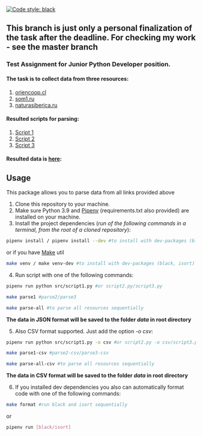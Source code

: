 [![Code style: black](https://img.shields.io/badge/code%20style-black-000000.svg)](https://github.com/psf/black)

## This branch is just only a personal finalization of the task after the deadline. For checking my work - see the master branch

### Test Assignment for Junior Python Developer position.

#### The task is to collect data from three resources: 
1. [oriencoop.cl](https://oriencoop.cl/sucursales.htm) 
2. [som1.ru](https://som1.ru/shops/)
3. [naturasiberica.ru](https://naturasiberica.ru/our-shops/)
#### Resulted scripts for parsing:
1. [Script 1](https://github.com/swankyalex/Parsing_Test_Assignment/blob/master/src/script1.py)
2. [Script 2](https://github.com/swankyalex/Parsing_Test_Assignment/blob/master/src/script2.py)
3. [Script 3](https://github.com/swankyalex/Parsing_Test_Assignment/blob/master/src/script3.py)

#### Resulted data is [here](https://github.com/swankyalex/Parsing_Test_Assignment/tree/master/collected%20data):
## Usage
This package allows you to parse data from all links provided above
1. Clone this repository to your machine.
2. Make sure Python 3.9 and [Pipenv](https://pipenv.pypa.io/en/latest/) (requirements.txt also provided) are installed on your machine.
3. Install the project dependencies (*run of the following commands in a terminal, from the root of a cloned repository*):
```sh
pipenv install / pipenv install --dev #to install with dev-packages (black, isort)
```
or if you have [Make](https://www.gnu.org/software/make/) util
```sh
make venv / make venv-dev #to install with dev-packages (black, isort)
```

4. Run script with one of the following commands:
```sh
pipenv run python src/script1.py #or script2.py/script3.py 
```
```sh
make parse1 #parse2/parse3
```
```sh
make parse-all #to parse all resources sequentially
```
**The data in JSON format will be saved to the folder *data* in root directory**

5. Also CSV format supported. Just add the option *-o csv*:
```sh
pipenv run python src/script1.py -o csv #or script2.py -o csv/script3.py -o csv
```
```sh
make parse1-csv #parse2-csv/parse3-csv
```
```sh
make parse-all-csv #to parse all resources sequentially
```
**The data in CSV format will be saved to the folder *data* in root directory**

6. If you installed dev dependencies you also can automatically format code with one
of the following commands:
```sh
make format #run black and isort sequentially
```
or
```sh
pipenv run [black/isort]
```




